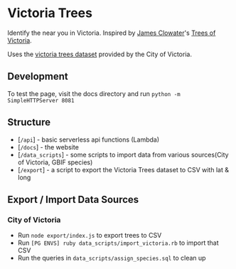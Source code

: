 # Victoria Trees

Identify the near you in Victoria. Inspired by
[James Clowater](http://naturevictoria.com/)'s
[Trees of Victoria](http://treesofvictoria.com/).

Uses the
[victoria trees dataset](http://opendata.victoria.ca/datasets/tree-species)
provided by the City of Victoria.

## Development

To test the page, visit the docs directory and run
`python -m SimpleHTTPServer 8081`

## Structure

- [`/api`] - basic serverless api functions (Lambda)
- [`/docs`] - the website
- [`/data_scripts`] - some scripts to import data from various sources(City of Victoria, GBIF species)
- [`/export`] - a script to export the Victoria Trees dataset to CSV with lat &
  long

## Export / Import Data Sources

### City of Victoria
- Run `node export/index.js` to export trees to CSV
- Run `[PG ENVS] ruby data_scripts/import_victoria.rb` to import that CSV
- Run the queries in `data_scripts/assign_species.sql` to clean up
